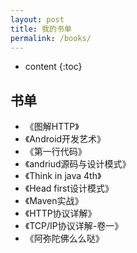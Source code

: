 ```yaml
---
layout: post
title: 我的书单
permalink: /books/
---
```


* content
{:toc}


书单
-----------------------------------------------------------------

+ 《图解HTTP》
+ 《Android开发艺术》
+ 《第一行代码》
+ 《andriud源码与设计模式》
+ 《Think in java 4th》
+ 《Head first设计模式》
+ 《Maven实战》
+ 《HTTP协议详解》
+ 《TCP/IP协议详解-卷一》
+ 《阿弥陀佛么么哒》

